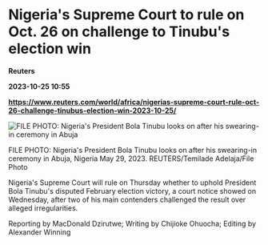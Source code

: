 # Nigeria's Supreme Court to rule on Oct. 26 on challenge to Tinubu's election win
**Reuters**

**2023-10-25 10:55**

**https://www.reuters.com/world/africa/nigerias-supreme-court-rule-oct-26-challenge-tinubus-election-win-2023-10-25/**

![FILE PHOTO: Nigeria's President Bola Tinubu looks on after his swearing-in ceremony in Abuja](https://www.reuters.com/resizer/21_INCZlaBFGko5ApOsP0cqtfyk=/1920x0/filters:quality(80)/cloudfront-us-east-2.images.arcpublishing.com/reuters/WFW3KRARVJMA3GW23NIZC3VNPM.jpg)

FILE PHOTO: Nigeria's President Bola Tinubu looks on after his swearing-in ceremony in Abuja, Nigeria May 29, 2023. REUTERS/Temilade Adelaja/File Photo

Nigeria's Supreme Court will rule on Thursday whether to uphold President Bola Tinubu's disputed February election victory, a court notice showed on Wednesday, after two of his main contenders challenged the result over alleged irregularities.

Reporting by MacDonald Dzirutwe; Writing by Chijioke Ohuocha; Editing by Alexander Winning